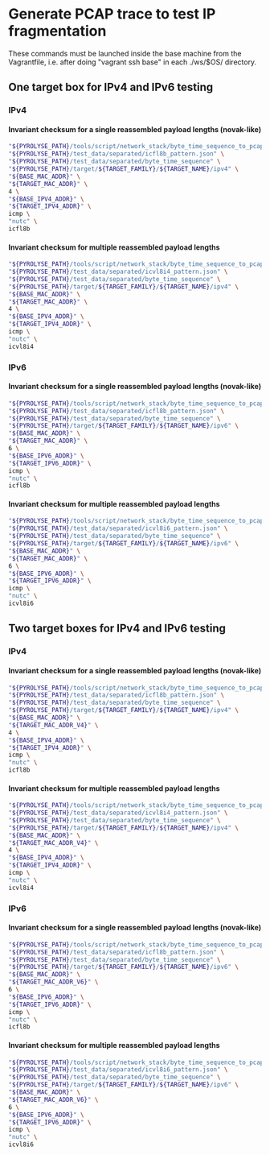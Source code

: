 

# Generate PCAP trace to test IP fragmentation

These commands must be launched inside the base machine from the Vagrantfile, i.e. after doing "vagrant ssh base" in each ./ws/$OS/ directory.

## One target box for IPv4 and IPv6 testing

### IPv4

#### Invariant checksum for a single reassembled payload lengths (novak-like)

```bash
"${PYROLYSE_PATH}/tools/script/network_stack/byte_time_sequence_to_pcap_scenarii.sh" \
"${PYROLYSE_PATH}/test_data/separated/icfl8b_pattern.json" \
"${PYROLYSE_PATH}/test_data/separated/byte_time_sequence" \
"${PYROLYSE_PATH}/target/${TARGET_FAMILY}/${TARGET_NAME}/ipv4" \
"${BASE_MAC_ADDR}" \
"${TARGET_MAC_ADDR}" \
4 \
"${BASE_IPV4_ADDR}" \
"${TARGET_IPV4_ADDR}" \
icmp \
"nutc" \
icfl8b
```

#### Invariant checksum for multiple reassembled payload lengths 

```bash
"${PYROLYSE_PATH}/tools/script/network_stack/byte_time_sequence_to_pcap_scenarii.sh" \
"${PYROLYSE_PATH}/test_data/separated/icvl8i4_pattern.json" \
"${PYROLYSE_PATH}/test_data/separated/byte_time_sequence" \
"${PYROLYSE_PATH}/target/${TARGET_FAMILY}/${TARGET_NAME}/ipv4" \
"${BASE_MAC_ADDR}" \
"${TARGET_MAC_ADDR}" \
4 \
"${BASE_IPV4_ADDR}" \
"${TARGET_IPV4_ADDR}" \
icmp \
"nutc" \
icvl8i4
```

### IPv6

#### Invariant checksum for a single reassembled payload lengths (novak-like)


```bash
"${PYROLYSE_PATH}/tools/script/network_stack/byte_time_sequence_to_pcap_scenarii.sh" \
"${PYROLYSE_PATH}/test_data/separated/icfl8b_pattern.json" \
"${PYROLYSE_PATH}/test_data/separated/byte_time_sequence" \
"${PYROLYSE_PATH}/target/${TARGET_FAMILY}/${TARGET_NAME}/ipv6" \
"${BASE_MAC_ADDR}" \
"${TARGET_MAC_ADDR}" \
6 \
"${BASE_IPV6_ADDR}" \
"${TARGET_IPV6_ADDR}" \
icmp \
"nutc" \
icfl8b
```

#### Invariant checksum for multiple reassembled payload lengths 


```bash
"${PYROLYSE_PATH}/tools/script/network_stack/byte_time_sequence_to_pcap_scenarii.sh" \
"${PYROLYSE_PATH}/test_data/separated/icvl8i6_pattern.json" \
"${PYROLYSE_PATH}/test_data/separated/byte_time_sequence" \
"${PYROLYSE_PATH}/target/${TARGET_FAMILY}/${TARGET_NAME}/ipv6" \
"${BASE_MAC_ADDR}" \
"${TARGET_MAC_ADDR}" \
6 \
"${BASE_IPV6_ADDR}" \
"${TARGET_IPV6_ADDR}" \
icmp \
"nutc" \
icvl8i6
```

## Two target boxes for IPv4 and IPv6 testing

### IPv4

#### Invariant checksum for a single reassembled payload lengths (novak-like)

```bash
"${PYROLYSE_PATH}/tools/script/network_stack/byte_time_sequence_to_pcap_scenarii.sh" \
"${PYROLYSE_PATH}/test_data/separated/icfl8b_pattern.json" \
"${PYROLYSE_PATH}/test_data/separated/byte_time_sequence" \
"${PYROLYSE_PATH}/target/${TARGET_FAMILY}/${TARGET_NAME}/ipv4" \
"${BASE_MAC_ADDR}" \
"${TARGET_MAC_ADDR_V4}" \
4 \
"${BASE_IPV4_ADDR}" \
"${TARGET_IPV4_ADDR}" \
icmp \
"nutc" \
icfl8b
```

#### Invariant checksum for multiple reassembled payload lengths 

```bash
"${PYROLYSE_PATH}/tools/script/network_stack/byte_time_sequence_to_pcap_scenarii.sh" \
"${PYROLYSE_PATH}/test_data/separated/icvl8i4_pattern.json" \
"${PYROLYSE_PATH}/test_data/separated/byte_time_sequence" \
"${PYROLYSE_PATH}/target/${TARGET_FAMILY}/${TARGET_NAME}/ipv4" \
"${BASE_MAC_ADDR}" \
"${TARGET_MAC_ADDR_V4}" \
4 \
"${BASE_IPV4_ADDR}" \
"${TARGET_IPV4_ADDR}" \
icmp \
"nutc" \
icvl8i4
```

### IPv6

#### Invariant checksum for a single reassembled payload lengths (novak-like)


```bash
"${PYROLYSE_PATH}/tools/script/network_stack/byte_time_sequence_to_pcap_scenarii.sh" \
"${PYROLYSE_PATH}/test_data/separated/icfl8b_pattern.json" \
"${PYROLYSE_PATH}/test_data/separated/byte_time_sequence" \
"${PYROLYSE_PATH}/target/${TARGET_FAMILY}/${TARGET_NAME}/ipv6" \
"${BASE_MAC_ADDR}" \
"${TARGET_MAC_ADDR_V6}" \
6 \
"${BASE_IPV6_ADDR}" \
"${TARGET_IPV6_ADDR}" \
icmp \
"nutc" \
icfl8b
```

#### Invariant checksum for multiple reassembled payload lengths 


```bash
"${PYROLYSE_PATH}/tools/script/network_stack/byte_time_sequence_to_pcap_scenarii.sh" \
"${PYROLYSE_PATH}/test_data/separated/icvl8i6_pattern.json" \
"${PYROLYSE_PATH}/test_data/separated/byte_time_sequence" \
"${PYROLYSE_PATH}/target/${TARGET_FAMILY}/${TARGET_NAME}/ipv6" \
"${BASE_MAC_ADDR}" \
"${TARGET_MAC_ADDR_V6}" \
6 \
"${BASE_IPV6_ADDR}" \
"${TARGET_IPV6_ADDR}" \
icmp \
"nutc" \
icvl8i6
```